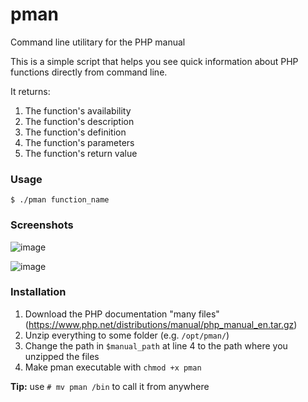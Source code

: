 # pman
Command line utilitary for the PHP manual

This is a simple script that helps you see quick information about PHP functions directly from command line.

It returns: 
1. The function's availability
2. The function's description
3. The function's definition
4. The function's parameters
5. The function's return value

### Usage

`$ ./pman function_name`

### Screenshots

![image](https://user-images.githubusercontent.com/3837916/126942931-3d9849d8-ff6a-4d12-8453-30c626bad2d3.png)

![image](https://user-images.githubusercontent.com/3837916/126942900-3a846ca2-4524-4861-8265-5a277b4bf203.png)




### Installation

1. Download the PHP documentation "many files" (https://www.php.net/distributions/manual/php_manual_en.tar.gz)
2. Unzip everything to some folder (e.g. `/opt/pman/`)
3. Change the path in `$manual_path` at line 4 to the path where you unzipped the files
4. Make pman executable with `chmod +x pman`

**Tip:** use `# mv pman /bin` to call it from anywhere
